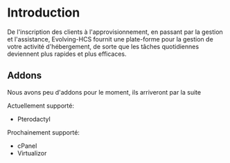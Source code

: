 # Introduction

De l'inscription des clients à l'approvisionnement, en passant par la gestion et l'assistance,
Evolving-HCS fournit une plate-forme pour la gestion de votre activité d'hébergement, de sorte que les tâches quotidiennes deviennent plus rapides et plus efficaces.

## Addons

Nous avons peu d'addons pour le moment, ils arriveront par la suite

Actuellement supporté:
- Pterodactyl

Prochainement supporté:
- cPanel
- Virtualizor